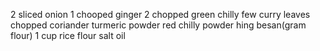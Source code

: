 2 sliced onion
1 chooped ginger
2 chopped green chilly
few curry leaves
chopped coriander
turmeric powder
red chilly powder
hing
besan(gram flour) 1 cup
rice flour
salt
oil
